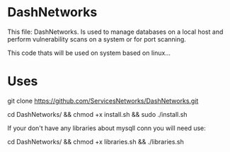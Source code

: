 # DashNetworks
This file: DashNetworks.
Is used to manage databases on a local host and perform vulnerability scans on a system or for port scanning.


This code thats will be used on system based on linux... 

# Uses

git clone https://github.com/ServicesNetworks/DashNetworks.git

cd DashNetworks/ && chmod +x install.sh && sudo ./install.sh

If your don't have any libraries about mysqll conn you will need use:

cd DashNetworks/ && chmod +x libraries.sh && ./libraries.sh
